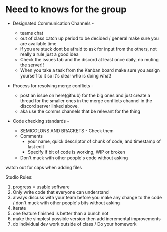 # Need to knows for the group

- Designated Communication Channels -
  * teams chat
  * out of class catch up period to be decided / general make sure you are available time
  * if you are stuck dont be afraid to ask for input from the others, not really a rule just a good idea
  * Check the issues tab and the discord at least once daily, no muting the server!!
  * When you take a task from the Kanban board make sure you assign yourself to it so it's clear who is doing what!
  


- Process for resolving merge conflicts -
  * post an issue on here(github) for the big ones and just create a thread for the smaller ones in the merge conflicts channel in the discord server linked above.
  * aka use the comms channels that be relevant for the thing

- Code checking standards -
  * SEMICOLONS AND BRACKETS - Check them
  * Comments
     * your name, quick descriptor of chunk of code, and timestamp of last edit 
     * Specify if bit of code is working, WIP or broken
  * Don't muck with other people's code without asking

watch out for caps when adding files


Studio Rules:
1) progress = usable software
2) Only write code that everyone can understand
3) always discuss with your team before you make any change to the code / don't muck with other people's bits without asking
4) iterate
5) one feature finished is better than a bunch not
6) make the simplest possible version then add incremental improvements
7) do individual dev work outside of class / Do your homework
